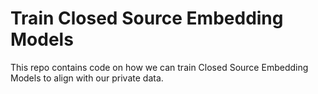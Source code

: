 # Train Closed Source Embedding Models
This repo contains code on how we can train Closed Source Embedding Models to align with our private data.
